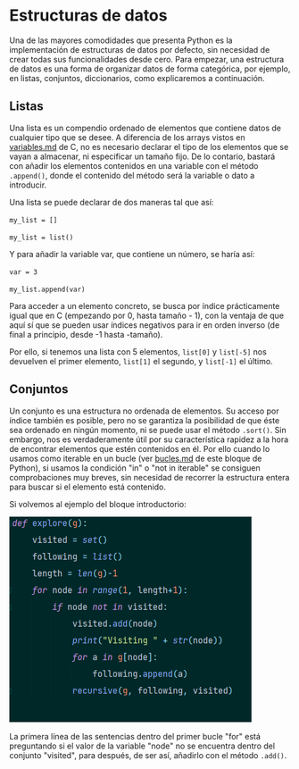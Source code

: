 # Estructuras de datos

Una de las mayores comodidades que presenta Python es la implementación de estructuras de datos por defecto, sin necesidad de crear todas sus funcionalidades desde cero. Para empezar, una estructura de datos es una forma de organizar datos de forma categórica, por ejemplo, en listas, conjuntos, diccionarios, como explicaremos a continuación.

## Listas

Una lista es un compendio ordenado de elementos que contiene datos de cualquier tipo que se desee. A diferencia de los arrays vistos en [variables.md](../lenguaje-c/variables.md "mention") de C, no es necesario declarar el tipo de los elementos que se vayan a almacenar, ni especificar un tamaño fijo. De lo contario, bastará con añadir los elementos contenidos en una variable con el método `.append()`, donde el contenido del método será la variable o dato a introducir.

Una lista se puede declarar de dos maneras tal que así:

`my_list = []`

`my_list = list()`

Y para añadir la variable var, que contiene un número, se haría así:

`var = 3`

`my_list.append(var)`

Para acceder a un elemento concreto, se busca por índice prácticamente igual que en C (empezando por 0, hasta tamaño - 1), con la ventaja de que aquí sí que se pueden usar índices negativos para ir en orden inverso (de final a principio, desde -1 hasta -tamaño).

Por ello, si tenemos una lista con 5 elementos, `list[0]` y `list[-5]` nos devuelven el primer elemento, `list[1]` el segundo, y `list[-1]` el último.

## Conjuntos

Un conjunto es una estructura no ordenada de elementos. Su acceso por índice también es posible, pero no se garantiza la posibilidad de que éste sea ordenado en ningún momento, ni se puede usar el método `.sort()`. Sin embargo, nos es verdaderamente útil por su característica rapidez a la hora de encontrar elementos que estén contenidos en él. Por ello cuando lo usamos como iterable en un bucle (ver [bucles.md](bucles.md "mention") de este bloque de Python), si usamos la condición "in" o "not in iterable" se consiguen comprobaciones muy breves, sin necesidad de recorrer la estructura entera para buscar si el elemento está contenido.

Si volvemos al ejemplo del bloque introductorio:

![](../../../.gitbook/assets/image.png)

La primera línea de las sentencias dentro del primer bucle "for" está preguntando si el valor de la variable "node" no se encuentra dentro del conjunto "visited", para después, de ser así, añadirlo con el método `.add()`.

